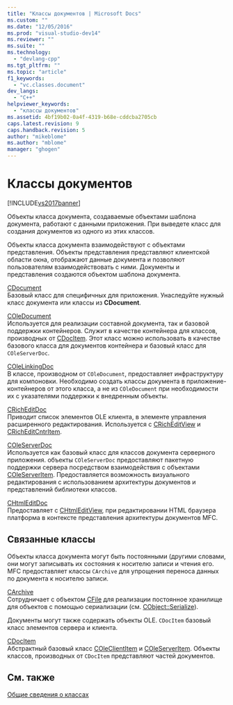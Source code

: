 ```yaml
---
title: "Классы документов | Microsoft Docs"
ms.custom: ""
ms.date: "12/05/2016"
ms.prod: "visual-studio-dev14"
ms.reviewer: ""
ms.suite: ""
ms.technology: 
  - "devlang-cpp"
ms.tgt_pltfrm: ""
ms.topic: "article"
f1_keywords: 
  - "vc.classes.document"
dev_langs: 
  - "C++"
helpviewer_keywords: 
  - "классы документов"
ms.assetid: 4bf19b02-0a4f-4319-b68e-cddcba2705cb
caps.latest.revision: 9
caps.handback.revision: 5
author: "mikeblome"
ms.author: "mblome"
manager: "ghogen"
---
```

# Классы документов
[!INCLUDE[vs2017banner](../assembler/inline/includes/vs2017banner.md)]

Объекты класса документа, создаваемые объектами шаблона документа, работают с данными приложения.  При выведете класс для создания документов из одного из этих классов.  
  
 Объекты класса документа взаимодействуют с объектами представления.  Объекты представления представляют клиентской области окна, отображают данные документа и позволяют пользователям взаимодействовать с ними.  Документы и представления создаются объектом шаблона документа.  
  
 [CDocument](../Topic/CDocument%20Class.md)  
 Базовый класс для специфичных для приложения.  Унаследуйте нужный класс документа или классы из **CDocument**.  
  
 [COleDocument](../mfc/reference/coledocument-class.md)  
 Используется для реализации составной документа, так и базовой поддержки контейнеров.  Служит в качестве контейнера для классов, производных от [CDocItem](../mfc/reference/cdocitem-class.md).  Этот класс можно использовать в качестве базового класса для документов контейнера и базовый класс для `COleServerDoc`.  
  
 [COleLinkingDoc](../mfc/reference/colelinkingdoc-class.md)  
 В классе, производном от `COleDocument`, предоставляет инфраструктуру для компоновки.  Необходимо создать классы документа в приложение\-контейнеров от этого класса, а не из `COleDocument` при необходимости их с указателями поддержки к внедренным объекты.  
  
 [CRichEditDoc](../mfc/reference/cricheditdoc-class.md)  
 Приводит список элементов OLE клиента, в элементе управления расширенного редактирования.  Используется с [CRichEditView](../mfc/reference/cricheditview-class.md) и [CRichEditCntrItem](../mfc/reference/cricheditcntritem-class.md).  
  
 [COleServerDoc](../Topic/COleServerDoc%20Class.md)  
 Используется как базовый класс для классов документа серверного приложения.  объекты `COleServerDoc` предоставляют пакетную поддержки сервера посредством взаимодействия с объектами [COleServerItem](../mfc/reference/coleserveritem-class.md).  Предоставляется возможность визуального редактирования с использованием архитектуры документов и представлений библиотеки классов.  
  
 [CHtmlEditDoc](../mfc/reference/chtmleditdoc-class.md)  
 Предоставляет с [CHtmlEditView](../mfc/reference/chtmleditview-class.md), при редактировании HTML браузера платформа в контексте представления архитектуры документов MFC.  
  
## Связанные классы  
 Объекты класса документа могут быть постоянными \(другими словами, они могут записывать их состояния к носителю записи и чтения его.  MFC предоставляет классы `CArchive` для упрощения переноса данных по документа к носителю записи.  
  
 [CArchive](../mfc/reference/carchive-class.md)  
 Сотрудничает с объектом [CFile](../mfc/reference/cfile-class.md) для реализации постоянное хранилище для объектов с помощью сериализации \(см. [CObject::Serialize](../Topic/CObject::Serialize.md)\).  
  
 Документы могут также содержать объекты OLE.  `CDocItem` базовый класс элементов сервера и клиента.  
  
 [CDocItem](../mfc/reference/cdocitem-class.md)  
 Абстрактный базовый класс [COleClientItem](../mfc/reference/coleclientitem-class.md) и [COleServerItem](../mfc/reference/coleserveritem-class.md).  Объекты классов, производных от `CDocItem` представляют частей документов.  
  
## См. также  
 [Общие сведения о классах](../mfc/class-library-overview.md)